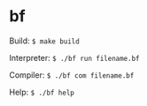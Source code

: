 # bf
Build: `$ make build`

Interpreter: `$ ./bf run filename.bf`

Compiler: `$ ./bf com filename.bf`

Help: `$ ./bf help`
